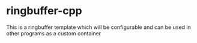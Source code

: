 # ringbuffer-cpp
This is a ringbuffer template which will be configurable and can be used in other programs as a custom container
